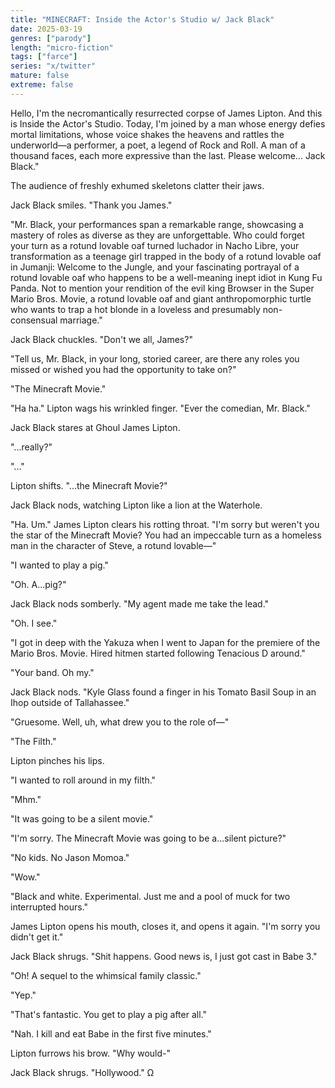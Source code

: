 ```yaml
---
title: "MINECRAFT: Inside the Actor's Studio w/ Jack Black"
date: 2025-03-19
genres: ["parody"]
length: "micro-fiction"
tags: ["farce"]
series: "x/twitter"
mature: false
extreme: false
---
```

Hello, I'm the necromantically resurrected corpse of James Lipton. And this is Inside the Actor's Studio. Today, I'm joined by a man whose energy defies mortal limitations, whose voice shakes the heavens and rattles the underworld—a performer, a poet, a legend of Rock and Roll. A man of a thousand faces, each more expressive than the last. Please welcome... Jack Black."

The audience of freshly exhumed skeletons clatter their jaws.

Jack Black smiles. "Thank you James."

"Mr. Black, your performances span a remarkable range, showcasing a mastery of roles as diverse as they are unforgettable. Who could forget your turn as a rotund lovable oaf turned luchador in Nacho Libre, your transformation as a teenage girl trapped in the body of a rotund lovable oaf in Jumanji: Welcome to the Jungle, and your fascinating portrayal of a rotund lovable oaf who happens to be a well-meaning inept idiot in Kung Fu Panda. Not to mention your rendition of the evil king Browser in the Super Mario Bros. Movie, a rotund lovable oaf and giant anthropomorphic turtle who wants to trap a hot blonde in a loveless and presumably non-consensual marriage."

Jack Black chuckles. "Don't we all, James?"

"Tell us, Mr. Black, in your long, storied career, are there any roles you missed or wished you had the opportunity to take on?"

"The Minecraft Movie."

"Ha ha." Lipton wags his wrinkled finger. "Ever the comedian, Mr. Black."

Jack Black stares at Ghoul James Lipton.

"...really?"

"..."

Lipton shifts. "...the Minecraft Movie?"

Jack Black nods, watching Lipton like a lion at the Waterhole.

"Ha. Um." James Lipton clears his rotting throat. "I'm sorry but weren't you the star of the Minecraft Movie? You had an impeccable turn as a homeless man in the character of Steve, a rotund lovable—"

"I wanted to play a pig."

"Oh. A...pig?"

Jack Black nods somberly. "My agent made me take the lead."

"Oh. I see."

"I got in deep with the Yakuza when I went to Japan for the premiere of the Mario Bros. Movie. Hired hitmen started following Tenacious D around."

"Your band. Oh my."

Jack Black nods. "Kyle Glass found a finger in his Tomato Basil Soup in an Ihop outside of Tallahassee."

"Gruesome. Well, uh, what drew you to the role of—"

"The Filth."

Lipton pinches his lips.

"I wanted to roll around in my filth."

"Mhm."

"It was going to be a silent movie."

"I'm sorry. The Minecraft Movie was going to be a...silent picture?"

"No kids. No Jason Momoa."

"Wow."

"Black and white. Experimental. Just me and a pool of muck for two interrupted hours."

James Lipton opens his mouth, closes it, and opens it again. "I'm sorry you didn't get it."

Jack Black shrugs. "Shit happens. Good news is, I just got cast in Babe 3."

"Oh! A sequel to the whimsical family classic."

"Yep."

"That's fantastic. You get to play a pig after all."

"Nah. I kill and eat Babe in the first five minutes."

Lipton furrows his brow. "Why would-"

Jack Black shrugs. "Hollywood." Ω
